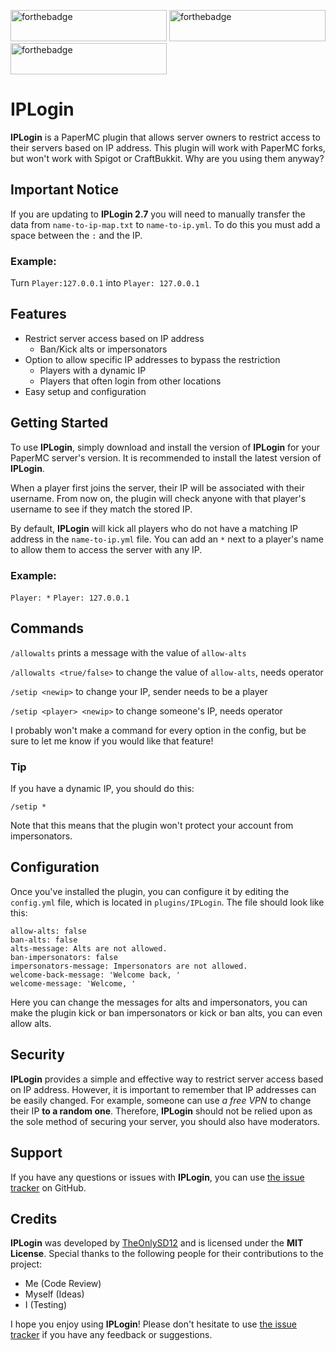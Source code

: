 [<img alt="forthebadge" height="50" src="https://forthebadge.com/images/badges/gluten-free.svg" width="250"/>](https://forthebadge.com)
[<img alt="forthebadge" height="50" src="https://forthebadge.com/images/badges/built-with-swag.svg" width="250"/>](https://forthebadge.com)
[<img alt="forthebadge" height="50" src="https://forthebadge.com/images/badges/works-on-my-machine.svg" width="250"/>](https://forthebadge.com)
# IPLogin
**IPLogin** is a PaperMC plugin that allows server owners to restrict access to their servers based on IP address. This plugin will work with PaperMC forks, but won't work with Spigot or CraftBukkit. Why are you using them anyway?
## Important Notice
If you are updating to **IPLogin 2.7** you will need to manually transfer the data from `name-to-ip-map.txt` to `name-to-ip.yml`. To do this you must add a space between the `:` and the IP.
### Example:
Turn `Player:127.0.0.1` into `Player: 127.0.0.1`
## Features
- Restrict server access based on IP address
  - Ban/Kick alts or impersonators
- Option to allow specific IP addresses to bypass the restriction
  - Players with a dynamic IP
  - Players that often login from other locations
- Easy setup and configuration
## Getting Started
To use **IPLogin**, simply download and install the version of **IPLogin** for your PaperMC server's version. It is recommended to install the latest version of **IPLogin**.

When a player first joins the server, their IP will be associated with their username. From now on, the plugin will check anyone with that player's username to see if they match the stored IP.

By default, **IPLogin** will kick all players who do not have a matching IP address in the `name-to-ip.yml` file. You can add an `*` next to a player's name to allow them to access the server with any IP.
### Example:
`Player: *`
`Player: 127.0.0.1`
## Commands
`/allowalts` prints a message with the value of `allow-alts`

`/allowalts <true/false>` to change the value of `allow-alts`, needs operator

`/setip <newip>` to change your IP, sender needs to be a player

`/setip <player> <newip>` to change someone's IP, needs operator

I probably won't make a command for every option in the config, but be sure to let me know if you would like that feature!
### Tip
If you have a dynamic IP, you should do this:

`/setip *`

Note that this means that the plugin won't protect your account from impersonators.
## Configuration
Once you've installed the plugin, you can configure it by editing the `config.yml` file, which is located in `plugins/IPLogin`. The file should look like this:
```
allow-alts: false
ban-alts: false
alts-message: Alts are not allowed.
ban-impersonators: false
impersonators-message: Impersonators are not allowed.
welcome-back-message: 'Welcome back, '
welcome-message: 'Welcome, '
```
Here you can change the messages for alts and impersonators, you can make the plugin kick or ban impersonators or kick or ban alts, you can even allow alts.
## Security
**IPLogin** provides a simple and effective way to restrict server access based on IP address. However, it is important to remember that IP addresses can be easily changed. For example, someone can use _a free VPN_ to change their IP **to a random one**. Therefore, **IPLogin** should not be relied upon as the sole method of securing your server, you should also have moderators.
## Support
If you have any questions or issues with **IPLogin**, you can use [the issue tracker](https://github.com/TheOnlySD12/iplogin/issues) on GitHub.
## Credits
**IPLogin** was developed by [TheOnlySD12](https://github.com/TheOnlySD12) and is licensed under the **MIT License**. Special thanks to the following people for their contributions to the project:

- Me (Code Review)
- Myself (Ideas)
- I (Testing)

I hope you enjoy using **IPLogin**! Please don't hesitate to use [the issue tracker](https://github.com/TheOnlySD12/iplogin/issues) if you have any feedback or suggestions.
